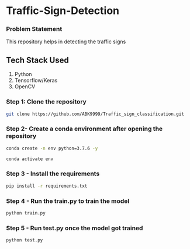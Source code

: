 # Traffic-Sign-Detection

### Problem Statement
This repository helps in detecting the traffic signs

## Tech Stack Used
1. Python 
2. Tensorflow/Keras
3. OpenCV

### Step 1: Clone the repository
```bash
git clone https://github.com/ABK9999/Traffic_sign_classification.git
```

### Step 2- Create a conda environment after opening the repository
```bash
conda create -n env python=3.7.6 -y
```

```bash
conda activate env
```

### Step 3 - Install the requirements
```bash
pip install -r requirements.txt
```

### Step 4 - Run the train.py to train the model
```bash
python train.py
```

### Step 5 - Run test.py once the model got trained
```bash
python test.py
```